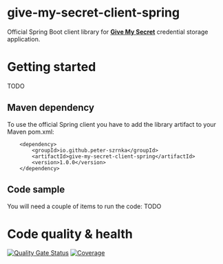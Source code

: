 # give-my-secret-client-spring
Official Spring Boot client library for [**Give My Secret**](https://github.com/peter-szrnka/give-my-secret) credential storage application. 

# Getting started
TODO

## Maven dependency

To use the official Spring client you have to add the library artifact to your Maven pom.xml:

```
    <dependency>
        <groupId>io.github.peter-szrnka</groupId>
        <artifactId>give-my-secret-client-spring</artifactId>
        <version>1.0.0</version>
    </dependency>
```

## Code sample

You will need a couple of items to run the code:
TODO



# Code quality & health
[![Quality Gate Status](https://sonarcloud.io/api/project_badges/measure?project=peter-szrnka_give-my-secret-client-spring&metric=alert_status)](https://sonarcloud.io/summary/new_code?id=peter-szrnka_give-my-secret-client-spring)
[![Coverage](https://sonarcloud.io/api/project_badges/measure?project=peter-szrnka_give-my-secret-client-spring&metric=coverage)](https://sonarcloud.io/summary/new_code?id=peter-szrnka_give-my-secret-client-spring)
